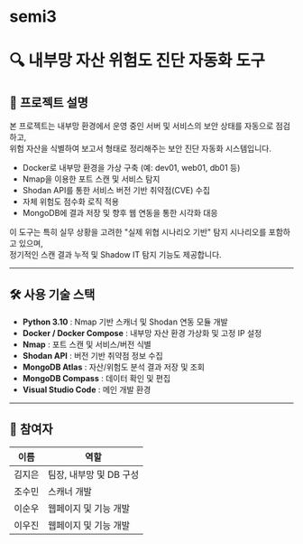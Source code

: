 # semi3

# 🔍 내부망 자산 위험도 진단 자동화 도구

## 📌 프로젝트 설명

본 프로젝트는 내부망 환경에서 운영 중인 서버 및 서비스의 보안 상태를 자동으로 점검하고,  
위험 자산을 식별하여 보고서 형태로 정리해주는 보안 진단 자동화 시스템입니다.  

- Docker로 내부망 환경을 가상 구축 (예: dev01, web01, db01 등)
- Nmap을 이용한 포트 스캔 및 서비스 탐지
- Shodan API를 통한 서비스 버전 기반 취약점(CVE) 수집
- 자체 위험도 점수화 로직 적용
- MongoDB에 결과 저장 및 향후 웹 연동을 통한 시각화 대응

이 도구는 특히 실무 상황을 고려한 "실제 위협 시나리오 기반" 탐지 시나리오를 포함하고 있으며,  
정기적인 스캔 결과 누적 및 Shadow IT 탐지 기능도 제공합니다.

---

## 🛠️ 사용 기술 스택

- **Python 3.10** : Nmap 기반 스캐너 및 Shodan 연동 모듈 개발
- **Docker / Docker Compose** : 내부망 자산 환경 가상화 및 고정 IP 설정
- **Nmap** : 포트 스캔 및 서비스/버전 식별
- **Shodan API** : 버전 기반 취약점 정보 수집
- **MongoDB Atlas** : 자산/위험도 분석 결과 저장 및 조회
- **MongoDB Compass** : 데이터 확인 및 편집
- **Visual Studio Code** : 메인 개발 환경

---

## 👥 참여자

| 이름     | 역할        | 
|----------|-------------|
| 김지은  | 팀장, 내부망 및 DB 구성  | 
| 조수민  | 스캐너 개발 | 
| 이순우  | 웹페이지 및 기능 개발 | 
| 이우진  | 웹페이지 및 기능 개발 | 
